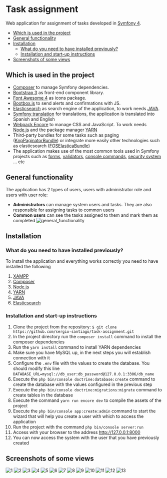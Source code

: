 # Task assignment
Web application for assignment of tasks developed in [Symfony 4](https://symfony.com/4).
* [Which is used in the project](https://github.com/sergio-santiago/task-assignment#which-is-used-in-the-project)
* [General functionality](https://github.com/sergio-santiago/task-assignment#general-functionality)
* [Installation](https://github.com/sergio-santiago/task-assignment#installation)
  * [What do you need to have installed previously?](https://github.com/sergio-santiago/task-assignment#what-do-you-need-to-have-installed-previously)
  * [Installation and start-up instructions](https://github.com/sergio-santiago/task-assignment#installation-and-start-up-instructions)
* [Screenshots of some views](https://github.com/sergio-santiago/task-assignment#screenshots-of-some-views)
## Which is used in the project
* [Composer](https://getcomposer.org/) to manage Symfony dependencies.
* [Bootstrap 3](https://getbootstrap.com/docs/3.3/) as front-end component library.
* [Font Awesome 4](https://fontawesome.com/v4.7.0/) as icons package.
* [Bootbox.js](http://bootboxjs.com/) to send alerts and confirmations with JS.
* [Elasticsearch](https://www.elastic.co/products/elasticsearch) as search engine of the application, to work needs [JAVA](https://www.java.com/en/download/help/download_options.xml).
* [Symfony translation](https://symfony.com/doc/current/translation.html) for translations, the application is translated into Spanish and English
* [Webpack Encore](https://symfony.com/doc/current/frontend.html) to manage CSS and JavaScript. To work needs [Node.js](https://nodejs.org/en/download/) and the package manager [YARN](https://yarnpkg.com/lang/en/docs/install/#debian-stable)
* Third-party bundles for some tasks such as paging ([KnpPaginatorBundle](https://github.com/KnpLabs/KnpPaginatorBundle)) or integrate more easily other technologies such as elasticsearch ([FOSElasticaBundle](https://github.com/FriendsOfSymfony/FOSElasticaBundle))
* The application makes use of the most common tools used in Symfony projects such as [forms](https://symfony.com/doc/current/forms.html), [validators](https://symfony.com/doc/current/validation.html), [console commands](http://symfony.com/doc/current/console.html), [security system](https://symfony.com/doc/current/security.html) ... etc
## General functionality
The application has 2 types of users, users with administrator role and users with user role:
* **Administrators** can manage system users and tasks. They are also responsible for assigning tasks to common users
* **Common users** can see the tasks assigned to them and mark them as completed
![general_functionality](https://image.ibb.co/eY9auT/general_functionality.png)
## Installation
### What do you need to have installed previously?
To install the application and everything works correctly you need to have installed the following
1. [XAMPP](https://www.apachefriends.org/es/index.html)
2. [Composer](https://getcomposer.org/download/)
3. [Node.js](https://nodejs.org/en/download/)
4. [YARN](https://yarnpkg.com/lang/en/docs/install/#windows-stable)
5. [JAVA](https://www.java.com/es/download/)
6. [Elasticsearch](https://www.elastic.co/downloads/elasticsearch)
### Installation and start-up instructions
1. Clone the project from the repository: `$ git clone https://github.com/sergio-santiago/task-assignment.git`
2. In the project directory run the `composer install` command to install the composer dependencies
3. Run the `yarn install` command to install YARN dependencies
4. Make sure you have MySQL up, in the next steps you will establish connection with it
5. Configure the `.env` file with the values to create the database. You should modify this line ```DATABASE_URL=mysql://db_user:db_password@127.0.0.1:3306/db_name```
6. Execute the `php bin/console doctrine:database:create` command to create the database with the values configured in the previous step
7. Execute the `php bin/console doctrine:migrations:migrate` command to create tables in the database
8. Execute the command `yarn run encore dev` to compile the assets of the project
9. Execute the `php bin/console app:create:admin` command to start the wizard that will help you create a user with which to access the application
10. Run the project with the command `php bin/console server:run`
11. Access with your browser to the address http://127.0.0.1:8000
12. You can now access the system with the user that you have previously created
## Screenshots of some views
![1](https://image.ibb.co/d0CVUT/Captura_de_pantalla_de_2018_07_25_19_08_21.png) 
![2](https://image.ibb.co/kY8R3o/Captura_de_pantalla_de_2018_07_25_19_08_33.png)
![3](https://image.ibb.co/fDvTG8/Captura_de_pantalla_de_2018_07_25_19_08_50.png)
![4](https://image.ibb.co/k7uNb8/Captura_de_pantalla_de_2018_07_25_19_09_21.png)
![5](https://image.ibb.co/cA8tio/Captura_de_pantalla_de_2018_07_25_19_09_50.png)
![6](https://image.ibb.co/goiR3o/Captura_de_pantalla_de_2018_07_25_19_10_13.png)
![7](https://image.ibb.co/kZzNb8/Captura_de_pantalla_de_2018_07_25_19_10_28.png)
![8](https://image.ibb.co/gpG2b8/Captura_de_pantalla_de_2018_07_25_19_11_15.png)
![9](https://image.ibb.co/fStR3o/Captura_de_pantalla_de_2018_07_25_19_11_26.png)
![10](https://image.ibb.co/iuG2b8/Captura_de_pantalla_de_2018_07_25_19_11_46.png)
![11](https://image.ibb.co/eShKOo/Captura_de_pantalla_de_2018_07_25_19_12_04.png)
![12](https://image.ibb.co/fFcKOo/Captura_de_pantalla_de_2018_07_25_19_12_11.png)
![13](https://image.ibb.co/ktAH9T/Captura_de_pantalla_de_2018_07_25_19_14_00.png)
